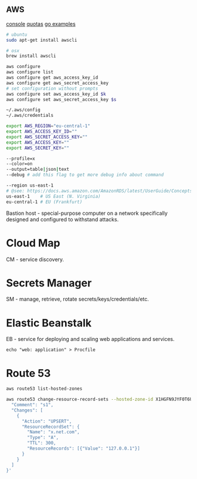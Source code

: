 AWS
-

[console](https://console.aws.amazon.com)
[quotas](https://docs.aws.amazon.com/general/latest/gr/aws_service_limits.html)
[go examples](https://github.com/awsdocs/aws-doc-sdk-examples/tree/master/go/example_code)

````sh
# ubuntu
sudo apt-get install awscli

# osx
brew install awscli

aws configure
aws configure list
aws configure get aws_access_key_id
aws configure get aws_secret_access_key
# set configuration without prompts
aws configure set aws_access_key_id $k
aws configure set aws_secret_access_key $s

~/.aws/config
~/.aws/credentials

export AWS_REGION="eu-central-1"
export AWS_ACCESS_KEY_ID=""
export AWS_SECRET_ACCESS_KEY=""
export AWS_ACCESS_KEY=""
export AWS_SECRET_KEY=""

--profile=x
--color=on
--output=table|json|text
--debug # add this flag to get more debug info about command

--region us-east-1
# @see: https://docs.aws.amazon.com/AmazonRDS/latest/UserGuide/Concepts.RegionsAndAvailabilityZones.html
us-east-1    # US East (N. Virginia)
eu-central-1 # EU (Frankfurt)
````

Bastion host - special-purpose computer on a network specifically designed and configured to withstand attacks.

# Cloud Map

CM - service discovery.

# Secrets Manager

SM - manage, retrieve, rotate secrets/keys/credentials/etc.

# Elastic Beanstalk

EB - service for deploying and scaling web applications and services.

````
echo "web: application" > Procfile
````

# Route 53

````sh
aws route53 list-hosted-zones

aws route53 change-resource-record-sets --hosted-zone-id X1HGFN9JYF0T6U --change-batch '{
  "Comment": "s1",
  "Changes": [
    {
      "Action": "UPSERT",
      "ResourceRecordSet": {
        "Name": "x.net.com",
        "Type": "A",
        "TTL": 300,
        "ResourceRecords": [{"Value": "127.0.0.1"}]
      }
    }
  ]
}'
````
